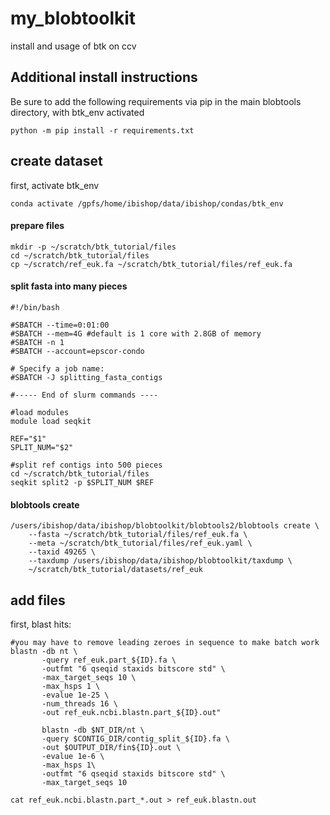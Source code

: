 # my_blobtoolkit
install and usage of btk on ccv

## Additional install instructions
Be sure to add the following requirements via pip in the main blobtools directory, with btk_env activated
```
python -m pip install -r requirements.txt
```

## create dataset

first, activate btk_env
```
conda activate /gpfs/home/ibishop/data/ibishop/condas/btk_env
```

#### prepare files
```
mkdir -p ~/scratch/btk_tutorial/files
cd ~/scratch/btk_tutorial/files
cp ~/scratch/ref_euk.fa ~/scratch/btk_tutorial/files/ref_euk.fa
```

#### split fasta into many pieces
```
#!/bin/bash

#SBATCH --time=0:01:00
#SBATCH --mem=4G #default is 1 core with 2.8GB of memory
#SBATCH -n 1
#SBATCH --account=epscor-condo

# Specify a job name:
#SBATCH -J splitting_fasta_contigs

#----- End of slurm commands ----

#load modules
module load seqkit

REF="$1"
SPLIT_NUM="$2"

#split ref contigs into 500 pieces
cd ~/scratch/btk_tutorial/files
seqkit split2 -p $SPLIT_NUM $REF
```


#### blobtools create
```
/users/ibishop/data/ibishop/blobtoolkit/blobtools2/blobtools create \
    --fasta ~/scratch/btk_tutorial/files/ref_euk.fa \
    --meta ~/scratch/btk_tutorial/files/ref_euk.yaml \
    --taxid 49265 \
    --taxdump /users/ibishop/data/ibishop/blobtoolkit/taxdump \
    ~/scratch/btk_tutorial/datasets/ref_euk
```


## add files

first, blast hits:
```
#you may have to remove leading zeroes in sequence to make batch work
blastn -db nt \
       -query ref_euk.part_${ID}.fa \
       -outfmt "6 qseqid staxids bitscore std" \
       -max_target_seqs 10 \
       -max_hsps 1 \
       -evalue 1e-25 \
       -num_threads 16 \
       -out ref_euk.ncbi.blastn.part_${ID}.out"
       
       blastn -db $NT_DIR/nt \
       -query $CONTIG_DIR/contig_split_${ID}.fa \
       -out $OUTPUT_DIR/fin${ID}.out \
       -evalue 1e-6 \
       -max_hsps 1\
       -outfmt "6 qseqid staxids bitscore std" \
       -max_target_seqs 10
       
cat ref_euk.ncbi.blastn.part_*.out > ref_euk.blastn.out
```
